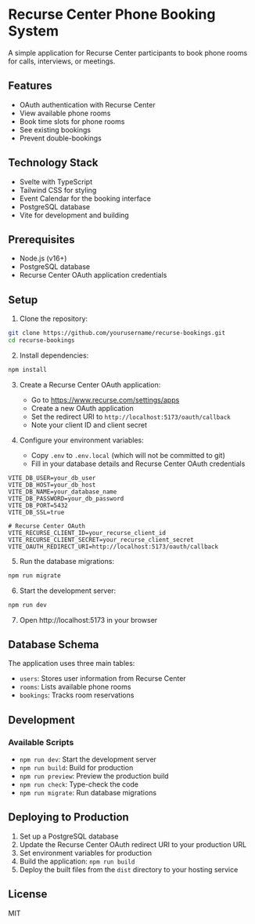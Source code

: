 # Recurse Center Phone Booking System

A simple application for Recurse Center participants to book phone rooms for calls, interviews, or meetings.

## Features

- OAuth authentication with Recurse Center
- View available phone rooms
- Book time slots for phone rooms
- See existing bookings
- Prevent double-bookings

## Technology Stack

- Svelte with TypeScript
- Tailwind CSS for styling
- Event Calendar for the booking interface
- PostgreSQL database
- Vite for development and building

## Prerequisites

- Node.js (v16+)
- PostgreSQL database
- Recurse Center OAuth application credentials

## Setup

1. Clone the repository:

```bash
git clone https://github.com/yourusername/recurse-bookings.git
cd recurse-bookings
```

2. Install dependencies:

```bash
npm install
```

3. Create a Recurse Center OAuth application:
   - Go to https://www.recurse.com/settings/apps
   - Create a new OAuth application
   - Set the redirect URI to `http://localhost:5173/oauth/callback`
   - Note your client ID and client secret

4. Configure your environment variables:
   - Copy `.env` to `.env.local` (which will not be committed to git)
   - Fill in your database details and Recurse Center OAuth credentials

```
VITE_DB_USER=your_db_user
VITE_DB_HOST=your_db_host
VITE_DB_NAME=your_database_name
VITE_DB_PASSWORD=your_db_password
VITE_DB_PORT=5432
VITE_DB_SSL=true

# Recurse Center OAuth
VITE_RECURSE_CLIENT_ID=your_recurse_client_id
VITE_RECURSE_CLIENT_SECRET=your_recurse_client_secret
VITE_OAUTH_REDIRECT_URI=http://localhost:5173/oauth/callback
```

5. Run the database migrations:

```bash
npm run migrate
```

6. Start the development server:

```bash
npm run dev
```

7. Open http://localhost:5173 in your browser

## Database Schema

The application uses three main tables:

- `users`: Stores user information from Recurse Center
- `rooms`: Lists available phone rooms
- `bookings`: Tracks room reservations

## Development

### Available Scripts

- `npm run dev`: Start the development server
- `npm run build`: Build for production
- `npm run preview`: Preview the production build
- `npm run check`: Type-check the code
- `npm run migrate`: Run database migrations

## Deploying to Production

1. Set up a PostgreSQL database
2. Update the Recurse Center OAuth redirect URI to your production URL
3. Set environment variables for production
4. Build the application: `npm run build`
5. Deploy the built files from the `dist` directory to your hosting service

## License

MIT
